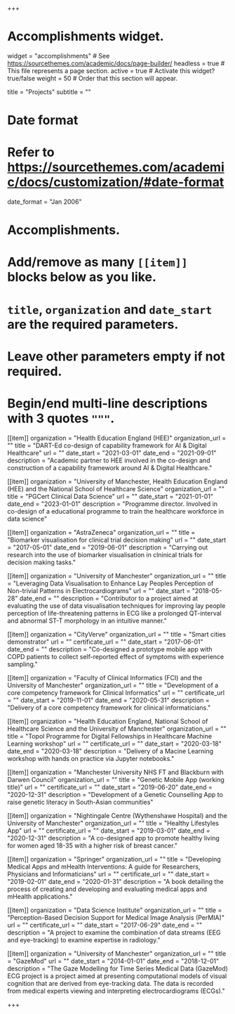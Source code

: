 +++
# Accomplishments widget.
widget = "accomplishments"  # See https://sourcethemes.com/academic/docs/page-builder/
headless = true  # This file represents a page section.
active = true  # Activate this widget? true/false
weight = 50  # Order that this section will appear.

title = "Projects"
subtitle = ""

# Date format
#   Refer to https://sourcethemes.com/academic/docs/customization/#date-format
date_format = "Jan 2006"

# Accomplishments.
#   Add/remove as many `[[item]]` blocks below as you like.
#   `title`, `organization` and `date_start` are the required parameters.
#   Leave other parameters empty if not required.
#   Begin/end multi-line descriptions with 3 quotes `"""`.

[[item]]
  organization = "Health Education England (HEE)"
  organization_url = ""
  title = "DART-Ed co-design of capability framework for AI & Digital Healthcare"
  url = ""
  date_start = "2021-03-01"
  date_end = "2021-09-01"
  description = "Academic partner to HEE involved in the co-design and construction of a capability framework around AI & Digital Healthcare."
  
[[item]]
  organization = "University of Manchester, Health Education England (HEE) and the  National School of Healthcare Science"
  organization_url = ""
  title = "PGCert Clinical Data Science"
  url = ""
  date_start = "2021-01-01"
  date_end = "2023-01-01"
  description = "Programme director. Involved in co-design of a educational programme to train the healthcare workforce in data science"
  
[[item]]
  organization = "AstraZeneca"
  organization_url = ""
  title = "Biomarker visualisation for clinical trial decision making"
  url = ""
  date_start = "2017-05-01"
  date_end = "2019-06-01"
  description = "Carrying out research into the use of biomarker visualisation in clninical trials for decision making tasks."

[[item]]
  organization = "University of Manchester"
  organization_url = ""
  title = "Leveraging Data Visualisation to Enhance Lay Peoples Perception of Non-trivial Patterns in Electrocardiograms"
  url = ""
  date_start = "2018-05-28"
  date_end = ""
  description = "Contributor to a project aimed at evaluating the use of data visualisation techniques for improving lay people perception of life-threatening patterns in ECG like a prolonged QT-interval and abnormal ST-T morphology in an intuitive manner."

[[item]]
  organization = "CityVerve"
  organization_url = ""
  title = "Smart cities demonstrator"
  url = ""
  certificate_url = ""
  date_start = "2017-06-01"
  date_end = ""
  description = "Co-designed a prototype mobile app with COPD patients to collect self-reported effect of symptoms with experience sampling."

[[item]]
  organization = "Faculty of Clinical Informatics (FCI) and the University of Manchester"
  organization_url = ""
  title = "Development of a core competency framework for Clinical Informatics"
  url = ""
  certificate_url = ""
  date_start = "2019-11-01"
  date_end = "2020-05-31"
  description = "Delivery of a core competency framework for clinical informaticians."
  
[[item]]
  organization = "Health Education England, National School of Healthcare Science and the University of Manchester"
  organization_url = ""
  title = "Topol Programme for Digital Fellowships in Healthcare Machine Learning workshop"
  url = ""
  certificate_url = ""
  date_start = "2020-03-18"
  date_end = "2020-03-18"
  description = "Delivery of a Macine Learning workshop with hands on practice via Jupyter notebooks."

[[item]]
  organization = "Manchester University NHS FT and Blackburn with Darwen Council"
  organization_url = ""
  title = "Genetic Mobile App (working title)"
  url = ""
  certificate_url = ""
  date_start = "2019-06-20"
  date_end = "2020-12-31"
  description = "Development of a Genetic Counselling App to raise genetic literacy in South-Asian communities"

[[item]]
  organization = "Nightingale Centre (Wythenshawe Hospital) and the University of Manchester"
  organization_url = ""
  title = "Healthy Lifestyles App"
  url = ""
  certificate_url = ""
  date_start = "2019-03-01"
  date_end = "2020-12-31"
  description = "A co-designed app to promote healthy living for women aged 18-35 with a higher risk of breast cancer."

[[item]]
  organization = "Springer"
  organization_url = ""
  title = "Developing Medical Apps and mHealth Interventions: A guide for Researchers, Physicians and Informaticians"
  url = ""
  certificate_url = ""
  date_start = "2019-02-01"
  date_end = "2020-01-31"
  description = "A book detailing the process of creating and developing and evaluating medical apps and mHealth applications."

[[item]]
  organization = "Data Science Institute"
  organization_url = ""
  title = "Perception-Based Decision Support for Medical Image Analysis (PerMIA)"
  url = ""
  certificate_url = ""
  date_start = "2017-06-29"
  date_end = ""
  description = "A project to examine the combination of data streams (EEG and eye-tracking) to examine expertise in radiology."

[[item]]
  organization = "University of Manchester"
  organization_url = ""
  title = "GazeMod"
  url = ""
  date_start = "2014-01-01"
  date_end = "2018-12-01"
  description = "The Gaze Modelling for Time Series Medical Data (GazeMod) ECG project is a project aimed at presenting computational models of visual cognition that are derived from eye-tracking data. The data is recorded from medical experts viewing and interpreting electrocardiograms (ECGs)."

+++
